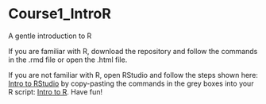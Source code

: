# Course1_IntroR
 A gentle introduction to R
 
 If you are familiar with R, download the repository and follow the commands in the .rmd file or open the .html file.
 
 If you are not familiar with R, open RStudio and follow the steps shown here: [Intro to RStudio](https://stephkramer.github.io/L1_Intro_RStudio.pdf) by copy-pasting the commands in the grey boxes into your R script: [Intro to R](https://stephkramer.github.io/Day1_RIntro.html). Have fun!
